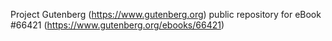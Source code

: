 Project Gutenberg (https://www.gutenberg.org) public repository for
eBook #66421 (https://www.gutenberg.org/ebooks/66421)

